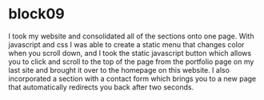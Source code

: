 # block09
I took my website and consolidated all of the sections onto one page. With javascript and css I was able to create a static menu that changes color when you scroll down, and I took the static javascript button which allows you to click and scroll to the top of the page from the portfolio page on my last site and brought it over to the homepage on this website. I also incorporated a section with a contact form which brings you to a new page that automatically redirects you back after two seconds.